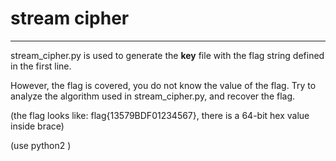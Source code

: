 # stream cipher

------

stream_cipher.py is used to generate the **key** file with the flag string defined in the first line.

However, the flag is covered, you do not know the value of the flag. Try to analyze the algorithm used in stream_cipher.py, and recover the flag.

(the flag looks like: flag{13579BDF01234567}, there is a 64-bit hex value inside brace)

(use python2 )
